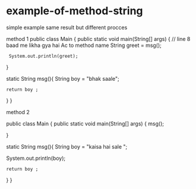 # example-of-method-string
simple example 
same result but different procces

method 1
public class Main {
    public static void main(String[] args) {
    // line 8 baad me likha gya hai Ac to method name 
     String greet = msg();
     
     System.out.println(greet);
  }
  
  static String  msg(){
    String boy = "bhak saale";
    
    return boy ;
    
    
  }
}

method 2

public class Main {
    public static void main(String[] args) {
     msg();
     
  }
  
  static String  msg(){
    String boy = "kaisa hai sale ";

   System.out.println(boy);
    
    return boy ;
    
    
  }
}
